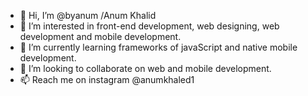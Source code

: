 - 👋 Hi, I’m @byanum /Anum Khalid
- 👀 I’m interested in front-end development, web designing, web development and mobile development.
- 🌱 I’m currently learning frameworks of javaScript and native mobile development.
- 💞️ I’m looking to collaborate on web and mobile development. 
- 📫 Reach me on instagram @anumkhaled1

<!---
byanum/byanum is a ✨ special ✨ repository because its `README.md` (this file) appears on your GitHub profile.
You can click the Preview link to take a look at your changes.
--->
